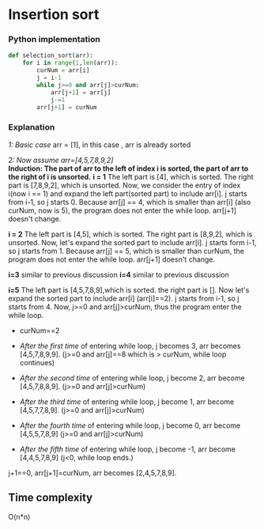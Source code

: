 # Insertion sort 
### Python implementation
```python
def selection_sort(arr):
    for i in range(1,len(arr)):
        curNum = arr[i]
        j = i-1
        while j>=0 and arr[j]>curNum:
            arr[j+1] = arr[j]
            j-=1
        arr[j+1] = curNum
```
### Explanation
*1: Basic case*
arr = [1], in this case , arr is already sorted 

*2: Now assume arr=[4,5,7,8,9,2]*  
**Induction: The part of arr to the left of index i is sorted, the part of arr to the right of i is unsorted.** 
**i = 1**
The left part is [4], which is sorted. The right part is [7,8,9,2], which is unsorted. Now, we consider the entry of index i(now i == 1) and expand the left part(sorted part) to include arr[i]. j starts from i-1, so j starts 0. Because arr[j] == 4, which is smaller than arr[i] (also curNum, now is 5), the program does not enter the while loop. arr[j+1] doesn't change. 

**i = 2**
The left part is [4,5], which is sorted. The right part is [8,9,2], which is unsorted. Now, let's expand the sorted part to include arr[i]. j starts form i-1, so j starts from 1. Because arr[j] == 5, which is smaller than curNum, the program does not enter the while loop. arr[j+1] doesn't change. 

**i=3** similar to previous discussion
**i=4** similar to previous discussion

**i=5**
The left part is [4,5,7,8,9],which is sorted.  the right part is []. Now let's expand the sorted part to include arr[i] (arr[i]==2).  j starts from i-1, so j starts from 4. Now, j>=0 and arr[j]>curNum, thus the program enter the while loop. 

* curNum==2  

* *After the first time* of entering while loop, j becomes 3, arr becomes [4,5,7,8,9,9]. (j>=0 and arr[j]==8 which is > curNum, while loop continues)

* *After the second time* of entering while loop, j become 2, arr become [4,5,7,8,8,9]. (j>=0 and arr[j]>curNum)

* *After the third time* of entering while loop, j become 1, arr become [4,5,7,7,8,9]. (j>=0 and arr[j]>curNum)

* *After the fourth time* of entering while loop, j become 0, arr become [4,5,5,7,8,9] (j>=0 and arr[j]>curNum)

* *After the fifth time* of entering while loop, j become -1, arr become [4,4,5,7,8,9] (j<0, while loop ends.) 

j+1==0, arr[j+1]=curNum, arr becomes [2,4,5,7,8,9].

## Time complexity
O(n*n)

